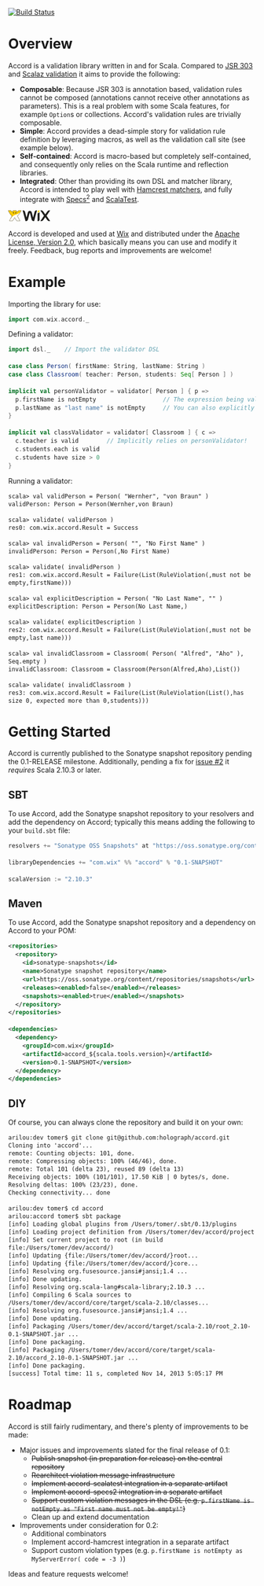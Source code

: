 [![Build Status](https://travis-ci.org/holograph/accord.png)](https://travis-ci.org/holograph/accord)

Overview
========

Accord is a validation library written in and for Scala. Compared to [JSR 303](http://jcp.org/en/jsr/detail?id=303) and [Scalaz validation](https://github.com/scalaz/scalaz/blob/scalaz-seven/core/src/main/scala/scalaz/Validation.scala) it aims to provide the following:

* __Composable__: Because JSR 303 is annotation based, validation rules cannot be composed (annotations cannot receive other annotations as parameters). This is a real problem with some Scala features, for example `Option`s or collections. Accord's validation rules are trivially composable.
* __Simple__: Accord provides a dead-simple story for validation rule definition by leveraging macros, as well as the validation call site (see example below).
* __Self-contained__: Accord is macro-based but completely self-contained, and consequently only relies on the Scala runtime and reflection libraries.
* __Integrated__: Other than providing its own DSL and matcher library, Accord is intended to play well with [Hamcrest matchers](https://github.com/hamcrest/JavaHamcrest), and fully integrate with [Specs<sup>2</sup>](http://etorreborre.github.io/specs2/) and [ScalaTest](http://www.scalatest.org/).

![Wix.com Logo](wix_logo.png)

Accord is developed and used at [Wix](http://www.wix.com) and distributed under the [Apache License, Version 2.0](http://www.apache.org/licenses/LICENSE-2.0), which basically means you can use and modify it freely. Feedback, bug reports and improvements are welcome!

Example
=======

Importing the library for use:

```scala
import com.wix.accord._
```

Defining a validator:

```scala
import dsl._    // Import the validator DSL

case class Person( firstName: String, lastName: String )
case class Classroom( teacher: Person, students: Seq[ Person ] )

implicit val personValidator = validator[ Person ] { p =>
  p.firstName is notEmpty                   // The expression being validated is resolved automatically, see below
  p.lastName as "last name" is notEmpty     // You can also explicitly describe the expression being validated
}

implicit val classValidator = validator[ Classroom ] { c =>
  c.teacher is valid        // Implicitly relies on personValidator!
  c.students.each is valid
  c.students have size > 0
}
```


Running a validator:

```
scala> val validPerson = Person( "Wernher", "von Braun" )
validPerson: Person = Person(Wernher,von Braun)

scala> validate( validPerson )
res0: com.wix.accord.Result = Success

scala> val invalidPerson = Person( "", "No First Name" )
invalidPerson: Person = Person(,No First Name)

scala> validate( invalidPerson )
res1: com.wix.accord.Result = Failure(List(RuleViolation(,must not be empty,firstName)))

scala> val explicitDescription = Person( "No Last Name", "" )
explicitDescription: Person = Person(No Last Name,)

scala> validate( explicitDescription )
res2: com.wix.accord.Result = Failure(List(RuleViolation(,must not be empty,last name)))

scala> val invalidClassroom = Classroom( Person( "Alfred", "Aho" ), Seq.empty )
invalidClassroom: Classroom = Classroom(Person(Alfred,Aho),List())

scala> validate( invalidClassroom )
res3: com.wix.accord.Result = Failure(List(RuleViolation(List(),has size 0, expected more than 0,students)))
```

Getting Started
===============

Accord is currently published to the Sonatype snapshot repository pending the 0.1-RELEASE milestone. Additionally, pending a fix for [issue #2](../../issues/2) it _requires_ Scala 2.10.3 or later.

SBT
---

To use Accord, add the Sonatype snapshot repository to your resolvers and add the dependency on Accord; typically this means adding the following to your `build.sbt` file:

```scala
resolvers += "Sonatype OSS Snapshots" at "https://oss.sonatype.org/content/repositories/snapshots"

libraryDependencies += "com.wix" %% "accord" % "0.1-SNAPSHOT"

scalaVersion := "2.10.3"
```

Maven
-----

To use Accord, add the Sonatype snapshot repository and a dependency on Accord to your POM:

```xml
<repositories>
  <repository>
    <id>sonatype-snapshots</id>
    <name>Sonatype snapshot repository</name>
    <url>https://oss.sonatype.org/content/repositories/snapshots</url>
    <releases><enabled>false</enabled></releases>
    <snapshots><enabled>true</enabled></snapshots>
  </repository>
</repositories>

<dependencies>
  <dependency>
    <groupId>com.wix</groupId>
    <artifactId>accord_${scala.tools.version}</artifactId>
    <version>0.1-SNAPSHOT</version>
  </dependency>
</dependencies>
```

DIY
---

Of course, you can always clone the repository and build it on your own:

```
arilou:dev tomer$ git clone git@github.com:holograph/accord.git
Cloning into 'accord'...
remote: Counting objects: 101, done.
remote: Compressing objects: 100% (46/46), done.
remote: Total 101 (delta 23), reused 89 (delta 13)
Receiving objects: 100% (101/101), 17.50 KiB | 0 bytes/s, done.
Resolving deltas: 100% (23/23), done.
Checking connectivity... done

arilou:dev tomer$ cd accord
arilou:accord tomer$ sbt package
[info] Loading global plugins from /Users/tomer/.sbt/0.13/plugins
[info] Loading project definition from /Users/tomer/dev/accord/project
[info] Set current project to root (in build file:/Users/tomer/dev/accord/)
[info] Updating {file:/Users/tomer/dev/accord/}root...
[info] Updating {file:/Users/tomer/dev/accord/}core...
[info] Resolving org.fusesource.jansi#jansi;1.4 ...
[info] Done updating.
[info] Resolving org.scala-lang#scala-library;2.10.3 ...
[info] Compiling 6 Scala sources to /Users/tomer/dev/accord/core/target/scala-2.10/classes...
[info] Resolving org.fusesource.jansi#jansi;1.4 ...
[info] Done updating.
[info] Packaging /Users/tomer/dev/accord/target/scala-2.10/root_2.10-0.1-SNAPSHOT.jar ...
[info] Done packaging.
[info] Packaging /Users/tomer/dev/accord/core/target/scala-2.10/accord_2.10-0.1-SNAPSHOT.jar ...
[info] Done packaging.
[success] Total time: 11 s, completed Nov 14, 2013 5:05:17 PM
```

Roadmap
=======

Accord is still fairly rudimentary, and there's plenty of improvements to be made:

* Major issues and improvements slated for the final release of 0.1:
    * ~~Publish snapshot (in preparation for release) on the central repository~~
    * ~~Rearchitect violation message infrastructure~~
    * ~~Implement accord-scalatest integration in a separate artifact~~
    * ~~Implement accord-specs2 integration in a separate artifact~~
    * ~~Support custom violation messages in the DSL (e.g. `p.firstName is notEmpty as "First name must not be empty!"`)~~
    * Clean up and extend documentation
* Improvements under consideration for 0.2:
    * Additional combinators
    * Implement accord-hamcrest integration in a separate artifact
    * Support custom violation types (e.g. `p.firstName is notEmpty as MyServerError( code = -3 )`)

Ideas and feature requests welcome!

